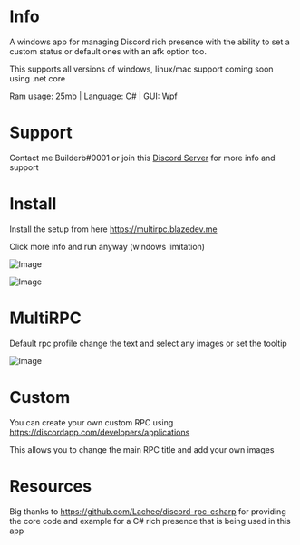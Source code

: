 # Info
A windows app for managing Discord rich presence with the ability to set a custom status or default ones with an afk option too.

This supports all versions of windows, linux/mac support coming soon using .net core

Ram usage: 25mb | Language: C# | GUI: Wpf



# Support 

Contact me Builderb#0001 or join this [Discord Server](https://discord.gg/susQ6XA) for more info and support

# Install
Install the setup from here https://multirpc.blazedev.me

Click more info and run anyway (windows limitation)

![Image](https://i.imgur.com/jV9jIte.png)

![Image](https://i.imgur.com/XM541gt.png)

# MultiRPC

Default rpc profile change the text and select any images or set the tooltip

![Image](https://i.imgur.com/NctHudZ.png)

# Custom

You can create your own custom RPC using https://discordapp.com/developers/applications

This allows you to change the main RPC title and add your own images

# Resources
Big thanks to https://github.com/Lachee/discord-rpc-csharp for providing the core code 
and example for a C# rich presence that is being used in this app
